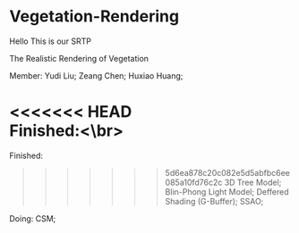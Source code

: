 # Vegetation-Rendering

Hello	This is our SRTP

The Realistic Rendering of Vegetation

Member:
Yudi Liu;
Zeang Chen;
Huxiao Huang;

<<<<<<< HEAD
<br>Finished:<\br>
=======
Finished:
>>>>>>> 5d6ea878c20c082e5d5abfbc6ee085a10fd76c2c
3D Tree Model;
Blin-Phong Light Model;
Deffered Shading (G-Buffer);
SSAO;

Doing:
CSM;

